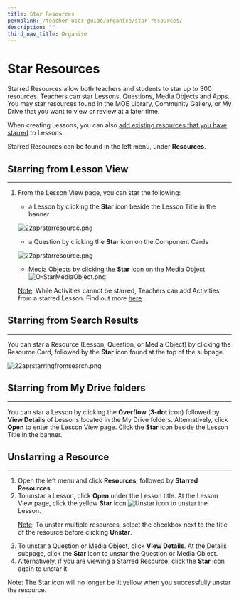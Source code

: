 ```yaml
---
title: Star Resources
permalink: /teacher-user-guide/organise/star-resources/
description: ""
third_nav_title: Organise
---
```

<h1>Star Resources</h1>

<p>Starred Resources allow both teachers and students to star up to 300 resources. Teachers can star Lessons, Questions, Media Objects and Apps. You may star resources found in the MOE Library, Community Gallery, or My Drive that you want to view or review at a later time.</p>

<p>When creating Lessons, you can also <a href="https://docs.learning.moe.edu.sg/sls-user-guide/vle/teacher/StarredResources/AddStarResource.html">add existing resources that you have starred</a> to Lessons.</p>

<p>Starred Resources can be found in the left menu, under <strong>Resources</strong>.</p>

<h2>Starring from Lesson View</h2>

<hr>

<ol>
<li>
<p>From the Lesson View page, you can star the following:</p>
<ul>
<li>a Lesson by clicking the <strong>Star</strong> icon beside the Lesson Title in the banner</li>
</ul>

<p><img alt="22aprstarresource.png" src="https://s3-us-west-2.amazonaws.com/secure.notion-static.com/9b6c2796-387d-4218-96d0-3bba5b5d731f/22aprstarresource.png"></p>

<ul>
<li>a Question by clicking the <strong>Star</strong> icon on the Component Cards</li>
</ul>

<p><img alt="22aprstarresource.png" src="https://s3-us-west-2.amazonaws.com/secure.notion-static.com/b438d4c1-8640-46a9-8dc5-59227fe4db5d/22aprstarresource.png"></p>

<ul>
<li>Media Objects by clicking the <strong>Star</strong> icon on the Media Object <img alt="O-StarMediaObject.png" src="insert O-StarMediaObject.png"></li>
</ul>

<p><u>Note</u>: While Activities cannot be starred, Teachers can add Activities from a starred Lesson. Find out more <a href="https://docs.learning.moe.edu.sg/sls-user-guide/vle/teacher/StarredResources/AddStarResource.html">here</a>.</p>
</li>
</ol>

<h2>Starring from Search Results</h2>

<hr>

<p>You can star a Resource (Lesson, Question, or Media Object) by clicking the Resource Card, followed by the <strong>Star</strong> icon found at the top of the subpage.</p>

<p><img alt="22aprstarringfromsearch.png" src="https://s3-us-west-2.amazonaws.com/secure.notion-static.com/c3166b88-e8ea-4600-ba4d-a9f9a0b39220/22aprstarringfromsearch.png"></p>

<h2>Starring from My Drive folders</h2>

<hr>

<p>You can star a Lesson by clicking the <strong>Overflow</strong> (<strong>3-dot</strong> icon) followed by <strong>View Details</strong> of Lessons located in the My Drive folders. Alternatively, click <strong>Open</strong> to enter the Lesson View page. Click the <strong>Star</strong> icon beside the Lesson Title in the banner.</p>

	
<h2>Unstarring a Resource</h2>
<hr>
<ol>
<li>Open the left menu and click <strong>Resources</strong>, followed by <strong>Starred Resources</strong>.</li>
<li>To unstar a Lesson, click <strong>Open</strong> under the Lesson title. At the Lesson View page, click the yellow <strong>Star</strong> icon <img alt="Unstar icon" src="Unstar.svg"> to unstar the Lesson.</li>
<p><u>Note</u>: To unstar multiple resources, select the checkbox next to the title of the resource before clicking <strong>Unstar</strong>.</p>
<li>To unstar a Question or Media Object, click <strong>View Details</strong>. At the Details subpage, click the <strong>Star</strong> icon to unstar the Question or Media Object.</li>
<li>Alternatively, if you are viewing a Starred Resource, click the <strong>Star</strong> icon again to unstar it.</li>
</ol>
<p>Note: The Star icon will no longer be lit yellow when you successfully unstar the resource.</p>
